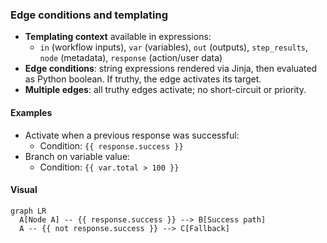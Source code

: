 ### Edge conditions and templating

- **Templating context** available in expressions:
  - `in` (workflow inputs), `var` (variables), `out` (outputs), `step_results`, `node` (metadata), `response` (action/user data)
- **Edge conditions**: string expressions rendered via Jinja, then evaluated as Python boolean. If truthy, the edge activates its target.
- **Multiple edges**: all truthy edges activate; no short-circuit or priority.

#### Examples
- Activate when a previous response was successful:
  - Condition: `{{ response.success }}`
- Branch on variable value:
  - Condition: `{{ var.total > 100 }}`

#### Visual
```mermaid
graph LR
  A[Node A] -- {{ response.success }} --> B[Success path]
  A -- {{ not response.success }} --> C[Fallback]
```
